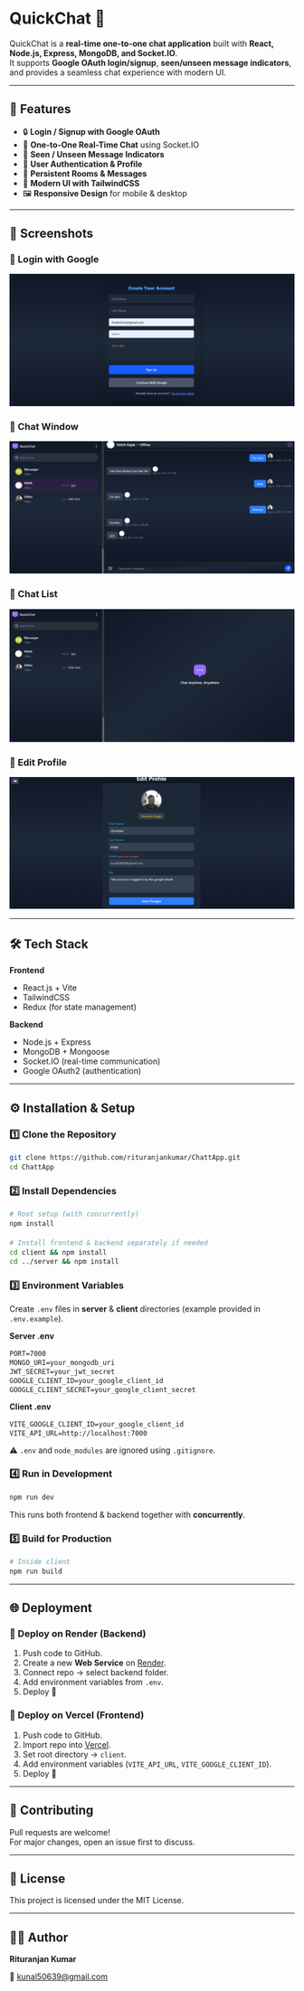 # QuickChat 💬

QuickChat is a **real-time one-to-one chat application** built with **React, Node.js, Express, MongoDB, and Socket.IO**.  
It supports **Google OAuth login/signup**, **seen/unseen message indicators**, and provides a seamless chat experience with modern UI.

---

## 🚀 Features

- 🔒 **Login / Signup with Google OAuth**
- 💬 **One-to-One Real-Time Chat** using Socket.IO
- 👀 **Seen / Unseen Message Indicators**
- 👤 **User Authentication & Profile**
- 📡 **Persistent Rooms & Messages**
- 🎨 **Modern UI with TailwindCSS**
- 🖼 **Responsive Design** for mobile & desktop

---

## 📸 Screenshots

### 🔐 Login with Google  
![Login](./screenshots/login.png)

### 💬 Chat Window  
![Chat Window](./screenshots/chat-window.png)

### 📑 Chat List  
![Chat List](./screenshots/chat-list.png)

### 📝 Edit Profile  
![Edit Profile](./screenshots/edit-profile.png)

---

## 🛠 Tech Stack

**Frontend**  
- React.js + Vite  
- TailwindCSS  
- Redux (for state management)  

**Backend**  
- Node.js + Express  
- MongoDB + Mongoose  
- Socket.IO (real-time communication)  
- Google OAuth2 (authentication)  

---

## ⚙️ Installation & Setup

### 1️⃣ Clone the Repository
```bash
git clone https://github.com/rituranjankumar/ChattApp.git
cd ChattApp
```

### 2️⃣ Install Dependencies
```bash
# Root setup (with concurrently)
npm install

# Install frontend & backend separately if needed
cd client && npm install
cd ../server && npm install
```

### 3️⃣ Environment Variables
Create `.env` files in **server** & **client** directories (example provided in `.env.example`).

**Server .env**
```
PORT=7000
MONGO_URI=your_mongodb_uri
JWT_SECRET=your_jwt_secret
GOOGLE_CLIENT_ID=your_google_client_id
GOOGLE_CLIENT_SECRET=your_google_client_secret
```

**Client .env**
```
VITE_GOOGLE_CLIENT_ID=your_google_client_id
VITE_API_URL=http://localhost:7000
```

⚠️ `.env` and `node_modules` are ignored using `.gitignore`.  

### 4️⃣ Run in Development
```bash
npm run dev
```

This runs both frontend & backend together with **concurrently**.

### 5️⃣ Build for Production
```bash
# Inside client
npm run build
```

---

## 🌐 Deployment

### 🚀 Deploy on **Render** (Backend)
1. Push code to GitHub.
2. Create a new **Web Service** on [Render](https://render.com).
3. Connect repo → select backend folder.
4. Add environment variables from `.env`.
5. Deploy 🎉

### 🚀 Deploy on **Vercel** (Frontend)
1. Push code to GitHub.
2. Import repo into [Vercel](https://vercel.com).
3. Set root directory → `client`.
4. Add environment variables (`VITE_API_URL`, `VITE_GOOGLE_CLIENT_ID`).
5. Deploy 🎉

---

## 🤝 Contributing
Pull requests are welcome!  
For major changes, open an issue first to discuss.  

---

## 📜 License
This project is licensed under the MIT License.

---

## 🧑‍💻 Author

**Rituranjan Kumar**  

📧 kunal50639@gmail.com

